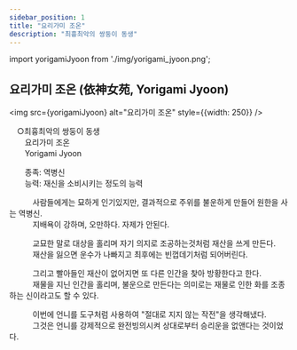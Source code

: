 ```yaml
---
sidebar_position: 1
title: "요리가미 조온"
description: "최흉최악의 쌍둥이 동생"
---
```


import yorigamiJyoon from './img/yorigami_jyoon.png';

## 요리가미 조온 (依神女苑, Yorigami Jyoon)

<img src={yorigamiJyoon} alt="요리가미 조온" style={{width: 250}} />

　○최흉최악의 쌍둥이 동생  
　　요리가미 조온  
　　Yorigami Jyoon  

　　종족: 역병신  
　　능력: 재신을 소비시키는 정도의 능력  

　　　사람들에게는 묘하게 인기있지만, 결과적으로 주위를 불운하게 만들어 원한을 사는 역병신.  
　　　지배욕이 강하며, 오만하다. 자제가 안된다.  

　　　교묘한 말로 대상을 홀리며 자기 의지로 조공하는것처럼 재산을 쓰게 만든다.  
　　　재산을 잃으면 운수가 나빠지고 최후에는 빈껍데기처럼 되어버린다.  

　　　그리고 빨아들인 재산이 없어지면 또 다른 인간을 찾아 방황한다고 한다.  
　　　재물을 지닌 인간을 홀리며, 불운으로 만든다는 의미로는 재물로 인한 화를 조종하는 신이라고도 할 수 있다.  

　　　이번에 언니를 도구처럼 사용하여 "절대로 지지 않는 작전"을 생각해냈다.  
　　　그것은 언니를 강제적으로 완전빙의시켜 상대로부터 승리운을 없앤다는 것이었다.
